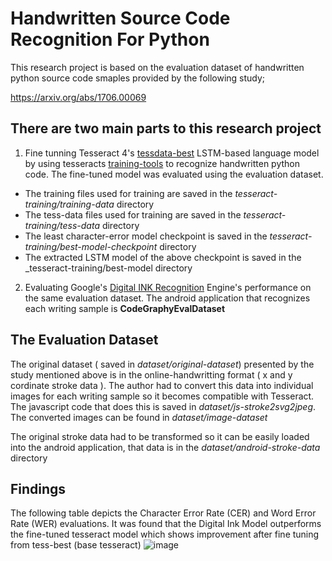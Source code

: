 # Handwritten Source Code Recognition For Python

This research project is based on the evaluation dataset of handwritten python source code smaples provided by the following study;

https://arxiv.org/abs/1706.00069

## There are two main parts to this research project

1.  Fine tunning Tesseract 4's [tessdata-best](https://github.com/tesseract-ocr/tessdata_best) LSTM-based language model by using tesseracts [training-tools](https://tesseract-ocr.github.io/tessdoc/tess4/TrainingTesseract-4.00.html) to recognize handwritten python code. The fine-tuned model was evaluated using the evaluation dataset.
* The training files used for training are saved in the _tesseract-training/training-data_ directory
* The tess-data files used for training are saved in the _tesseract-training/tess-data_ directory
* The least character-error model checkpoint is saved in the _tesseract-training/best-model-checkpoint_ directory
* The extracted LSTM model of the above checkpoint is saved in the _tesseract-training/best-model directory


2. Evaluating Google's [Digital INK Recognition](https://developers.google.com/ml-kit/vision/digital-ink-recognition) Engine's performance on the same evaluation dataset. The android application that recognizes each writing sample is **CodeGraphyEvalDataset**

## The Evaluation Dataset

The original dataset ( saved in _dataset/original-dataset_) presented by the study mentioned above is in the online-handwritting format ( x and y cordinate stroke data ). The author had to convert this data into individual images for each writing sample so it becomes compatible with Tesseract. The javascript code that does this is saved in _dataset/js-stroke2svg2jpeg_. The converted images can be found in _dataset/image-dataset_

The original stroke data had to be transformed so it can be easily loaded into the android application, that data is in the  _dataset/android-stroke-data_
directory

## Findings 

The following table depicts the Character Error Rate (CER) and Word Error Rate (WER) evaluations. It was found that the Digital Ink Model outperforms the fine-tuned tesseract model which shows improvement after fine tuning from tess-best (base tesseract) 
![image](https://user-images.githubusercontent.com/29557407/174560301-1302309b-1c3c-479d-84ce-7d79f12b2c62.png)

